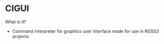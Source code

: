 CIGUI
=====

What is it?
 - Command interpreter for graphics user interface made for use in RGSS3 projects
